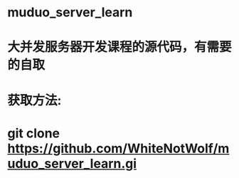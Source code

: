 # muduo_server_learn
# 大并发服务器开发课程的源代码，有需要的自取
# 获取方法:
# git clone https://github.com/WhiteNotWolf/muduo_server_learn.gi
